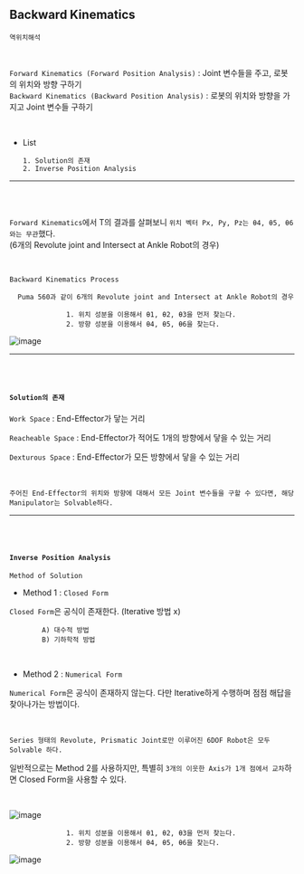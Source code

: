 ## Backward Kinematics

`역위치해석` 

<br>

`Forward Kinematics (Forward Position Analysis)`   : Joint 변수들을 주고, 로봇의 위치와 방향 구하기 <br>
`Backward Kinematics (Backward Position Analysis)` : 로봇의 위치와 방향을 가지고 Joint 변수들 구하기 

<br>

- List 

      1. Solution의 존재 
      2. Inverse Position Analysis

---

<br>

<br>

`Forward Kinematics`에서 T의 결과를 살펴보니 `위치 벡터 Px, Py, Pz는 θ4, θ5, θ6와는 무관`했다. <br>
(6개의 Revolute joint and Intersect at Ankle Robot의 경우)

<br>

`Backward Kinematics Process`    

      Puma 560과 같이 6개의 Revolute joint and Intersect at Ankle Robot의 경우

                  1. 위치 성분을 이용해서 θ1, θ2, θ3을 먼저 찾는다.
                  2. 방향 성분을 이용해서 θ4, θ5, θ6을 찾는다.

![image](https://user-images.githubusercontent.com/59076451/133143050-bc4b808a-9966-4075-9bb6-06c64ab038b4.png)

---

<br>

<br>

#### `Solution의 존재`

`Work Space` : End-Effector가 닿는 거리

`Reacheable Space` : End-Effector가 적어도 1개의 방향에서 닿을 수 있는 거리

`Dexturous Space` : End-Effector가 모든 방향에서 닿을 수 있는 거리 

<br>

`주어진 End-Effector의 위치와 방향에 대해서 모든 Joint 변수들을 구할 수 있다면, 해당 Manipulator는 Solvable하다.`

---

<br>

<br>

#### `Inverse Position Analysis`

`Method of Solution`

- Method 1 : `Closed Form `

`Closed Form`은 공식이 존재한다. (Iterative 방법 x)

            A) 대수적 방법
            B) 기하학적 방법

<br>

- Method 2 : `Numerical Form `

`Numerical Form`은 공식이 존재하지 않는다. 다만 Iterative하게 수행하며 점점 해답을 찾아나가는 방법이다.

<br>

`Series 형태의 Revolute, Prismatic Joint로만 이루어진 6DOF Robot은 모두 Solvable 하다.`

일반적으로는 Method 2를 사용하지만, 특별히 `3개의 이웃한 Axis가 1개 점에서 교차`하면 Closed Form을 사용할 수 있다.

<br>

![image](https://user-images.githubusercontent.com/59076451/133143930-94b8c371-f872-4d37-914d-91b243be2926.png)


                  1. 위치 성분을 이용해서 θ1, θ2, θ3을 먼저 찾는다.
                  2. 방향 성분을 이용해서 θ4, θ5, θ6을 찾는다.


![image](https://user-images.githubusercontent.com/59076451/133144094-e4e9fec9-e7e6-496d-9417-c9fcbb3acc37.png)




           









